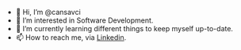 - 👋 Hi, I’m @cansavci
- 👀 I’m interested in Software Development.
- 🌱 I’m currently learning different things to keep myself up-to-date.
- 📫 How to reach me, via [Linkedin](linkedin.com/in/cansavci).

<!---
cansavci/cansavci is a ✨ special ✨ repository because its `README.md` (this file) appears on your GitHub profile.
You can click the Preview link to take a look at your changes.
--->
